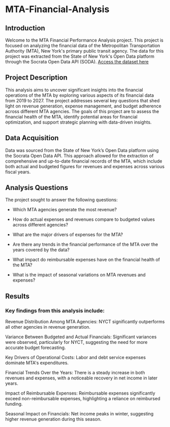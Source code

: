 # MTA-Financial-Analysis

## Introduction

Welcome to the MTA Financial Performance Analysis project. This project is focused on analyzing the financial data of the Metropolitan Transportation Authority (MTA), New York's primary public transit agency. The data for this project was extracted from the State of New York's Open Data platform through the Socrata Open Data API (SODA). [Access the dataset here](https://data.ny.gov/Transportation/MTA-Statement-of-Operations-Beginning-2019/yg77-3tkj/about_data)

## Project Description

This analysis aims to uncover significant insights into the financial operations of the MTA by exploring various aspects of its financial data from 2019 to 2027. The project addresses several key questions that shed light on revenue generation, expense management, and budget adherence across different MTA agencies. The goals of this project are to assess the financial health of the MTA, identify potential areas for financial optimization, and support strategic planning with data-driven insights.

## Data Acquisition

Data was sourced from the State of New York’s Open Data platform using the Socrata Open Data API. This approach allowed for the extraction of comprehensive and up-to-date financial records of the MTA, which include both actual and budgeted figures for revenues and expenses across various fiscal years.

## Analysis Questions

The project sought to answer the following questions:

- Which MTA agencies generate the most revenue?

- How do actual expenses and revenues compare to budgeted values across different agencies?

- What are the major drivers of expenses for the MTA?

- Are there any trends in the financial performance of the MTA over the years covered by the data?

- What impact do reimbursable expenses have on the financial health of the MTA?

- What is the impact of seasonal variations on MTA revenues and expenses?

## Results

### Key findings from this analysis include:

Revenue Distribution Among MTA Agencies: NYCT significantly outperforms all other agencies in revenue generation.

Variance Between Budgeted and Actual Financials: Significant variances were observed, particularly for NYCT, suggesting the need for more accurate budget forecasting.

Key Drivers of Operational Costs: Labor and debt service expenses dominate MTA's expenditures.

Financial Trends Over the Years: There is a steady increase in both revenues and expenses, with a noticeable recovery in net income in later years.

Impact of Reimbursable Expenses: Reimbursable expenses significantly exceed non-reimbursable expenses, highlighting a reliance on reimbursed funding.

Seasonal Impact on Financials: Net income peaks in winter, suggesting higher revenue generation during this season.
